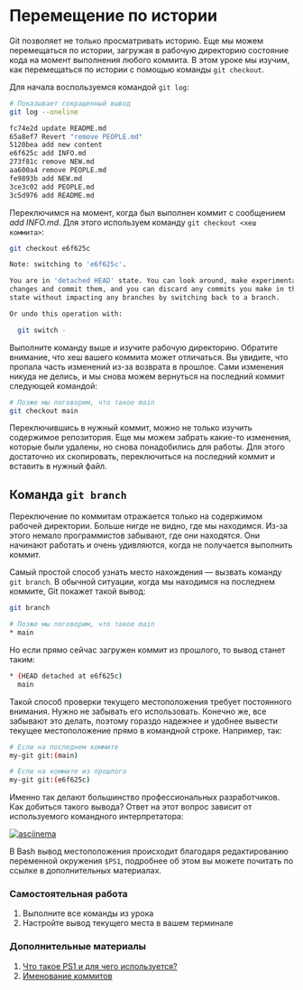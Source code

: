 # Перемещение по истории

Git позволяет не только просматривать историю. Еще мы можем перемещаться по истории, загружая в рабочую директорию состояние кода на момент выполнения любого коммита. В этом уроке мы изучим, как перемещаться по истории с помощью команды ```git checkout```.

Для начала воспользуемся командой ```git log```:

```bash
# Показывает сокращенный вывод
git log --oneline

fc74e2d update README.md
65a8ef7 Revert "remove PEOPLE.md"
5120bea add new content
e6f625c add INFO.md
273f81c remove NEW.md
aa600a4 remove PEOPLE.md
fe9893b add NEW.md
3ce3c02 add PEOPLE.md
3c5d976 add README.md
```

Переключимся на момент, когда был выполнен коммит с сообщением *add INFO.md*. Для этого используем команду ```git checkout <хеш коммита>```:

```bash
git checkout e6f625c

Note: switching to 'e6f625c'.

You are in 'detached HEAD' state. You can look around, make experimental
changes and commit them, and you can discard any commits you make in this
state without impacting any branches by switching back to a branch.

Or undo this operation with:

  git switch -
```

Выполните команду выше и изучите рабочую директорию. Обратите внимание, что хеш вашего коммита может отличаться. Вы увидите, что пропала часть изменений из-за возврата в прошлое. Сами изменения никуда не делись, и мы снова можем вернуться на последний коммит следующей командой:

```bash
# Позже мы поговорим, что такое main
git checkout main
```

Переключившись в нужный коммит, можно не только изучить содержимое репозитория. Еще мы можем забрать какие-то изменения, которые были удалены, но снова понадобились для работы. Для этого достаточно их скопировать, переключиться на последний коммит и вставить в нужный файл.

## Команда ```git branch```

Переключение по коммитам отражается только на содержимом рабочей директории. Больше нигде не видно, где мы находимся. Из-за этого немало программистов забывают, где они находятся. Они начинают работать и очень удивляются, когда не получается выполнить коммит.

Самый простой способ узнать место нахождения — вызвать команду ```git branch```. В обычной ситуации, когда мы находимся на последнем коммите, Git покажет такой вывод:

```bash
git branch

# Позже мы поговорим, что такое main
* main
```

Но если прямо сейчас загружен коммит из прошлого, то вывод станет таким:

```bash
* (HEAD detached at e6f625c)
  main
```

Такой способ проверки текущего местоположения требует постоянного внимания. Нужно не забывать его использовать. Конечно же, все забывают это делать, поэтому гораздо надежнее и удобнее вывести текущее местоположение прямо в командной строке. Например, так:

```bash
# Если на последнем коммите
my-git git:(main)

# Если на коммите из прошлого
my-git git:(e6f625c)
```

Именно так делают большинство профессиональных разработчиков. Как добиться такого вывода? Ответ на этот вопрос зависит от используемого командного интерпретатора:

[![asciinema](https://asciinema.org/a/5TrDddrSCdL0L7Ny5Ad21R5VA.png)](https://asciinema.org/a/5TrDddrSCdL0L7Ny5Ad21R5VA/iframe?cols=130&rows=25)

В Bash вывод местоположения происходит благодаря редактированию переменной окружения ```$PS1```, подробнее об этом вы можете почитать по ссылке в дополнительных материалах.

### Самостоятельная работа

1. Выполните все команды из урока
2. Настройте вывод текущего места в вашем терминале

### Дополнительные материалы

1. [Что такое PS1 и для чего используется?](https://ru.hexlet.io/blog/posts/kak-prisoedinitsya-k-rabote-nad-opensorsom-chto-takoe-ps1-i-drugie-voprosy-otvechaet-razrabotchik-heksleta-andrey-moshkov#chto-takoe-ps1-i-dlya-chego-ispolzuetsya)
2. [Именование коммитов](https://ru.hexlet.io/blog/posts/git-commit-message)